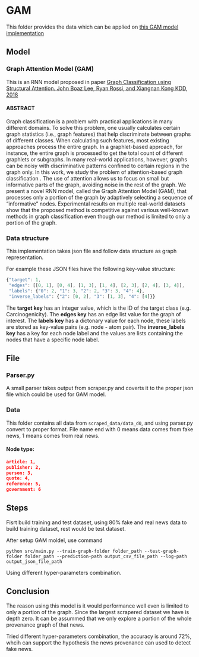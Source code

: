 # GAM
This folder provides the data which can be applied on [this GAM model implementation](https://github.com/benedekrozemberczki/GAM)

## Model

### Graph Attention Model (GAM)

This is an RNN model proposed in paper [Graph Classification using Structural Attention. John Boaz Lee, Ryan Rossi, and Xiangnan Kong KDD, 2018](http://ryanrossi.com/pubs/KDD18-graph-attention-model.pdf)

#### ABSTRACT
Graph classification is a problem with practical applications in many different domains. To solve this problem, one usually calculates certain graph statistics (i.e., graph features) that help discriminate between graphs of different classes. When calculating such features, most existing approaches process the entire graph. In a graphlet-based approach, for instance, the entire graph is processed to get the total count of different graphlets or subgraphs. In many real-world applications, however, graphs can be noisy with discriminative patterns confined to certain regions in the graph only. In this work, we study the problem of attention-based graph classification . The use of attention allows us to focus on small but informative parts of the graph, avoiding noise in the rest of the graph. We present a novel RNN model, called the Graph Attention Model (GAM), that processes only a portion of the graph by adaptively selecting a sequence of “informative” nodes. Experimental results on multiple real-world datasets show that the proposed method is competitive against various well-known methods in graph classification even though our method is limited to only a portion of the graph.

### Data structure

This implementation takes json file and follow data structure as graph representation.

For example these JSON files have the following key-value structure:

```javascript
{"target": 1,
 "edges": [[0, 1], [0, 4], [1, 3], [1, 4], [2, 3], [2, 4], [3, 4]],
 "labels": {"0": 2, "1": 3, "2": 2, "3": 3, "4": 4},
 "inverse_labels": {"2": [0, 2], "3": [1, 3], "4": [4]}}
```
The **target key** has an integer value, which is the ID of the target class (e.g. Carcinogenicity). The **edges key** has an edge list value for the graph of interest. The **labels key** has a dictonary value for each node, these labels are stored as key-value pairs (e.g. node - atom pair). The **inverse_labels key** has a key for each node label and the values are lists containing the nodes that have a specific node label.

## File

### Parser.py

A small parser takes output from scraper.py and coverts it to the proper json file which could be used for GAM model.

### Data

This folder contains all data from `scraped_data/data_d0`, and using parser.py convert to proper format. File name end with 0 means data comes from fake news, 1 means comes from real news.

#### Node type:
``` json
article: 1,
publisher: 2,
person: 3,
quote: 4,
reference: 5,
government: 6
```

## Steps

Fisrt build training and test dataset, using 80% fake and real news data to build training dataset, rest would be test dataset.

After setup GAM moldel, use command
```
python src/main.py --train-graph-folder folder_path --test-graph-folder folder_path --prediction-path output_csv_file_path --log-path output_json_file_path
```

Using different hyper-parameters combination.

## Conclusion

The reason using this model is it would performance well even is limited to only a portion of the graph. Since the largest scrapered dataset we have is depth zero. It can be assummed that we only explore a portion of the whole provenance graph of that news.

Tried different hyper-parameters combination, the accuracy is around 72%, whcih can support the hypothesis the news provenance can used to detect fake news.